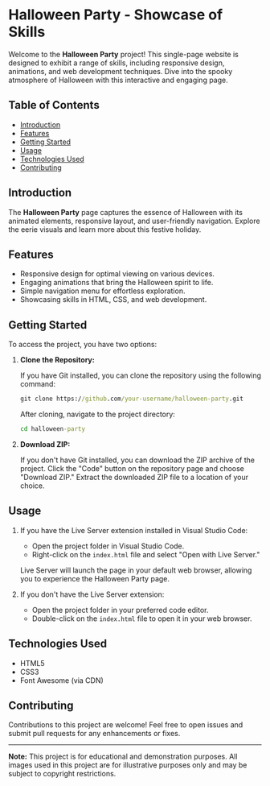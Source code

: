 # Halloween Party - Showcase of Skills

Welcome to the **Halloween Party** project! This single-page website is designed to exhibit a range of skills, including responsive design, animations, and web development techniques. Dive into the spooky atmosphere of Halloween with this interactive and engaging page.

## Table of Contents

- [Introduction](#introduction)
- [Features](#features)
- [Getting Started](#getting-started)
- [Usage](#usage)
- [Technologies Used](#technologies-used)
- [Contributing](#contributing)

## Introduction

The **Halloween Party** page captures the essence of Halloween with its animated elements, responsive layout, and user-friendly navigation. Explore the eerie visuals and learn more about this festive holiday.

## Features

- Responsive design for optimal viewing on various devices.
- Engaging animations that bring the Halloween spirit to life.
- Simple navigation menu for effortless exploration.
- Showcasing skills in HTML, CSS, and web development.

## Getting Started

To access the project, you have two options:

1. **Clone the Repository:**

   If you have Git installed, you can clone the repository using the following command:
    
    ```cmd
    git clone https://github.com/your-username/halloween-party.git
    ```

   After cloning, navigate to the project directory:

   ```cmd
   cd halloween-party
   ```

2. **Download ZIP:**

   If you don't have Git installed, you can download the ZIP archive of the project. Click the "Code" button on the repository page and choose "Download ZIP." Extract the downloaded ZIP file to a location of your choice.

## Usage

1. If you have the Live Server extension installed in Visual Studio Code:
   - Open the project folder in Visual Studio Code.
   - Right-click on the `index.html` file and select "Open with Live Server."

   Live Server will launch the page in your default web browser, allowing you to experience the Halloween Party page.

2. If you don't have the Live Server extension:
   - Open the project folder in your preferred code editor.
   - Double-click on the `index.html` file to open it in your web browser.

## Technologies Used

- HTML5
- CSS3
- Font Awesome (via CDN)

## Contributing

Contributions to this project are welcome! Feel free to open issues and submit pull requests for any enhancements or fixes.

---
**Note:** This project is for educational and demonstration purposes. All images used in this project are for illustrative purposes only and may be subject to copyright restrictions.